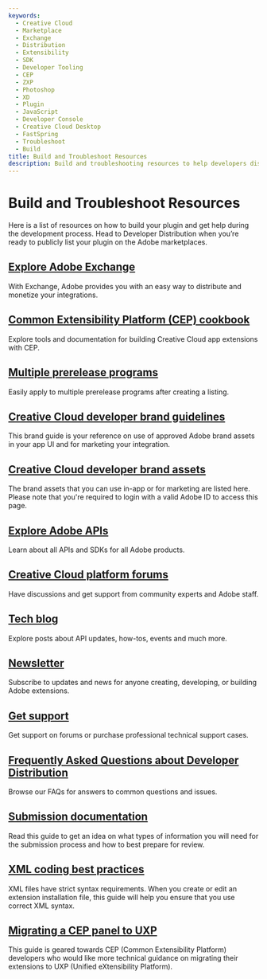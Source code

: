 ```yaml
---
keywords:
  - Creative Cloud
  - Marketplace
  - Exchange
  - Distribution
  - Extensibility
  - SDK
  - Developer Tooling
  - CEP
  - ZXP
  - Photoshop
  - XD
  - Plugin
  - JavaScript
  - Developer Console
  - Creative Cloud Desktop
  - FastSpring
  - Troubleshoot
  - Build
title: Build and Troubleshoot Resources
description: Build and troubleshooting resources to help developers distributing CEP plugins.
---
```


# Build and Troubleshoot Resources
Here is a list of resources on how to build your plugin and get help during the development process. Head to Developer Distribution when you’re ready to publicly list your plugin on the Adobe marketplaces.​

## [Explore Adobe Exchange](https://partners.adobe.com/exchangeprogram/creativecloud)
With Exchange, Adobe provides you with an easy way to distribute and monetize your integrations.
​
## [Common Extensibility Platform (CEP) cookbook](https://partners.adobe.com/exchangeprogram/creativecloud/build.html)
Explore tools and documentation for building Creative Cloud app extensions with CEP.

## [Multiple prerelease programs](https://partners.adobe.com/exchangeprogram/creativecloud/)
Easily apply to multiple prerelease programs after creating a listing.

## [Creative Cloud developer brand guidelines](https://www.adobe.com/go/cc_brand_guidelines)
This brand guide is your reference on use of approved Adobe brand assets in your app UI and for marketing your integration.

## [Creative Cloud developer brand assets](https://www.adobe.com/go/distribute-cc-brand-assets)
The brand assets that you can use in-app or for marketing are listed here. Please note that you're required to login with a valid Adobe ID to access this page.

## [Explore Adobe APIs](https://partners.adobe.com/exchangeprogram/creativecloud/Plan.html)
Learn about all APIs and SDKs for all Adobe products.

## [Creative Cloud platform forums​](https://www.adobe.com/go/creative_cloud_developer_forums​)
Have discussions and get support from community experts and Adobe staff.​

## [Tech blog​](https://www.adobe.com/go/creative_cloud_tech_blog​)
Explore posts about API updates, how-tos, events and much more.​

## [Newsletter](https://www.adobe.com/go/creative_cloud_developer_news​)
Subscribe to updates and news for anyone creating, developing, or building Adobe extensions.​

## [Get support](https://partners.adobe.com/exchangeprogram/creativecloud)
Get support on forums or purchase professional technical support cases.

## [Frequently Asked Questions about Developer Distribution](https://www.adobe.com/go/developer_distribution_faq)
Browse our FAQs for answers to common questions and issues.​

## [Submission documentation](https://developer.adobe.com/developer-distribution/creative-cloud/docs/guides/submission/overview/)
Read this guide to get an idea on what types of information you will need for the submission process and how to best prepare for review.

## [XML coding best practices](https://helpx.adobe.com/extension-manager/kb/xml-coding.html)
XML files have strict syntax requirements. When you create or edit an extension installation file, this guide will help you ensure that you use correct XML syntax.

## [Migrating a CEP panel to UXP](hhttps://github.com/Adobe-CEP/CEP-Resources/tree/master/UXP-Migration-Guide)
This guide is geared towards CEP (Common Extensibility Platform) developers who would like more technical guidance on migrating their extensions to UXP (Unified eXtensibility Platform). 

<!-- ## [Developer Blog]()
Get the latest news, updates, and guidance on how to succeed developing on Adobe Creative Cloud Platform SDK and API services. -->